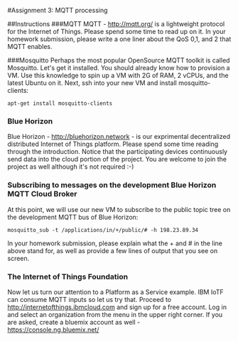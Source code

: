 #Assignment 3: MQTT processing

##Instructions
###MQTT 
MQTT - http://mqtt.org/ is a lightweight protocol for the Internet of Things.  Please spend some time to read up on it.  In your homework submission, please write a one liner about the QoS 0,1, and 2 that MQTT enables.

###Mosquitto
Perhaps the most popular OpenSource MQTT toolkit is called Mosquitto.  Let's get it installed.  You should already know how to provision a VM. Use this knowledge to spin up a VM with 2G of RAM, 2 vCPUs, and the latest Ubuntu on it.  Next, ssh into your new VM and install mosquitto-clients:
```
apt-get install mosquitto-clients
```
### Blue Horizon
Blue Horizon - http://bluehorizon.network - is our exprimental decentralized distributed Internet of Things platform.  Please spend some time reading through the introduction. Notice that the participating devices continuously send data into the cloud portion of the project.  You are welcome to join the project as well although it's not required :-)


### Subscribing to messages on the development  Blue Horizon MQTT Cloud Broker
At this point, we will use our new VM to subscribe to the public topic tree on the development MQTT bus of Blue Horizon:
```
mosquitto_sub -t /applications/in/+/public/# -h 198.23.89.34
```
In your homework submission, please explain what the + and # in the line above stand for, as well as provide a few lines of output that you see on screen.  

### The Internet of Things Foundation
Now let us turn our attention to a Platform as a Service example.  IBM IoTF can consume MQTT inputs so let us try that.  Proceed to http://internetofthings.ibmcloud.com and sign up for a free account.  Log in and select an organization from the menu in the upper right corner. If you are asked, create a bluemix account  as well -  https://console.ng.bluemix.net/
